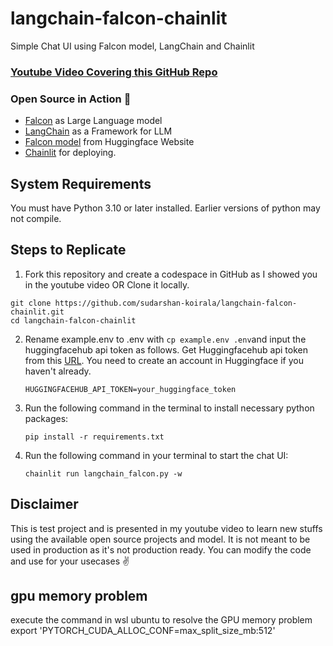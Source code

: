 # langchain-falcon-chainlit
Simple Chat UI using Falcon model, LangChain and Chainlit

### [Youtube Video Covering this GitHub Repo](https://youtu.be/gnyUUY8X-G4)

### Open Source in Action 🚀
- [Falcon](https://falconllm.tii.ae/) as Large Language model
- [LangChain](https://python.langchain.com/en/latest/modules/models/llms/integrations/huggingface_hub.html) as a Framework for LLM
- [Falcon model](https://huggingface.co/tiiuae/falcon-7b-instruct) from Huggingface Website
- [Chainlit](https://docs.chainlit.io/langchain) for deploying.

## System Requirements

You must have Python 3.10 or later installed. Earlier versions of python may not compile.

## Steps to Replicate 

1. Fork this repository and create a codespace in GitHub as I showed you in the youtube video OR Clone it locally.
```
git clone https://github.com/sudarshan-koirala/langchain-falcon-chainlit.git
cd langchain-falcon-chainlit
```

2. Rename example.env to .env with `cp example.env .env`and input the huggingfacehub api token as follows. Get Huggingfacehub api token from this [URL](https://huggingface.co/settings/tokens). You need to create an account in Huggingface if you haven't already.
   ```
   HUGGINGFACEHUB_API_TOKEN=your_huggingface_token
   ```

3. Run the following command in the terminal to install necessary python packages:
   ```
   pip install -r requirements.txt
   ```

4. Run the following command in your terminal to start the chat UI:
   ```
   chainlit run langchain_falcon.py -w
   ```

## Disclaimer
This is test project and is presented in my youtube video to learn new stuffs using the available open source projects and model. It is not meant to be used in production as it's not production ready. You can modify the code and use for your usecases ✌️

## gpu memory problem
execute the command in wsl ubuntu to resolve the GPU memory problem
export 'PYTORCH_CUDA_ALLOC_CONF=max_split_size_mb:512'
